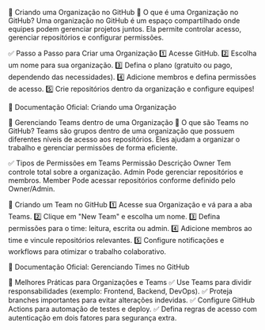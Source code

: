 🏢 Criando uma Organização no GitHub
📌 O que é uma Organização no GitHub?
Uma organização no GitHub é um espaço compartilhado onde equipes podem gerenciar projetos juntos. Ela permite controlar acesso, gerenciar repositórios e configurar permissões.

✅ Passo a Passo para Criar uma Organização
1️⃣ Acesse GitHub. 
2️⃣ Escolha um nome para sua organização. 
3️⃣ Defina o plano (gratuito ou pago, dependendo das necessidades). 
4️⃣ Adicione membros e defina permissões de acesso. 
5️⃣ Crie repositórios dentro da organização e configure equipes!

🔗 Documentação Oficial: Criando uma Organização

👥 Gerenciando Teams dentro de uma Organização
📌 O que são Teams no GitHub?
Teams são grupos dentro de uma organização que possuem diferentes níveis de acesso aos repositórios. Eles ajudam a organizar o trabalho e gerenciar permissões de forma eficiente.

✅ Tipos de Permissões em Teams
Permissão	Descrição
Owner	Tem controle total sobre a organização.
Admin	Pode gerenciar repositórios e membros.
Member	Pode acessar repositórios conforme definido pelo Owner/Admin.

🚀 Criando um Team no GitHub
1️⃣ Acesse sua Organização e vá para a aba Teams. 
2️⃣ Clique em "New Team" e escolha um nome. 
3️⃣ Defina permissões para o time: leitura, escrita ou admin. 
4️⃣ Adicione membros ao time e vincule repositórios relevantes. 
5️⃣ Configure notificações e workflows para otimizar o trabalho colaborativo.

🔗 Documentação Oficial: Gerenciando Times no GitHub

🔐 Melhores Práticas para Organizações e Teams
✅ Use Teams para dividir responsabilidades (exemplo: Frontend, Backend, DevOps). 
✅ Proteja branches importantes para evitar alterações indevidas. 
✅ Configure GitHub Actions para automação de testes e deploy. 
✅ Defina regras de acesso com autenticação em dois fatores para segurança extra.